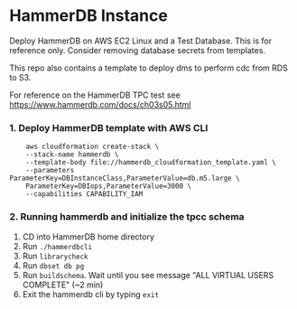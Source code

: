 # HammerDB Instance

Deploy HammerDB on AWS EC2 Linux and a Test Database. This is for reference only. 
Consider removing database secrets from templates.

This repo also contains a template to deploy dms to perform cdc from RDS to S3. 

For reference on the HammerDB TPC test see https://www.hammerdb.com/docs/ch03s05.html

### 1. Deploy HammerDB template with AWS CLI
```
    aws cloudformation create-stack \
    --stack-name hammerdb \
    --template-body file://hammerdb_cloudformation_template.yaml \
    --parameters ParameterKey=DBInstanceClass,ParameterValue=db.m5.large \
    ParameterKey=DBIops,ParameterValue=3000 \
    --capabilities CAPABILITY_IAM
````

### 2. Running hammerdb and initialize the tpcc schema

1. CD into HammerDB home directory
2. Run ``./hammerdbcli``
3. Run ``librarycheck``
4. Run ``dbset db pg``
5. Run ``buildschema``. Wait until you see message "ALL VIRTUAL USERS COMPLETE" (~2 min)
6. Exit the hammerdb cli by typing  ``exit``

